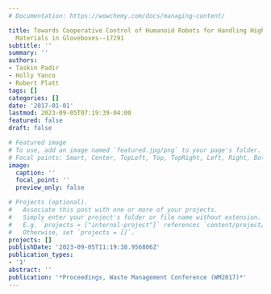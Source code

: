 ```yaml
---
# Documentation: https://wowchemy.com/docs/managing-content/

title: Towards Cooperative Control of Humanoid Robots for Handling High-Consequence
  Materials in Gloveboxes--17291
subtitle: ''
summary: ''
authors:
- Taskin Padir
- Holly Yanco
- Robert Platt
tags: []
categories: []
date: '2017-01-01'
lastmod: 2023-09-05T07:19:39-04:00
featured: false
draft: false

# Featured image
# To use, add an image named `featured.jpg/png` to your page's folder.
# Focal points: Smart, Center, TopLeft, Top, TopRight, Left, Right, BottomLeft, Bottom, BottomRight.
image:
  caption: ''
  focal_point: ''
  preview_only: false

# Projects (optional).
#   Associate this post with one or more of your projects.
#   Simply enter your project's folder or file name without extension.
#   E.g. `projects = ["internal-project"]` references `content/project/deep-learning/index.md`.
#   Otherwise, set `projects = []`.
projects: []
publishDate: '2023-09-05T11:19:38.956806Z'
publication_types:
- '1'
abstract: ''
publication: '*Proceedings, Waste Management Conference (WM2017)*'
---
```

